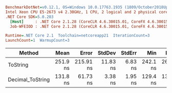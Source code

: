 ``` ini

BenchmarkDotNet=v0.12.1, OS=Windows 10.0.17763.1935 (1809/October2018Update/Redstone5), VM=Hyper-V
Intel Xeon CPU E5-2673 v4 2.30GHz, 1 CPU, 2 logical and 2 physical cores
.NET Core SDK=5.0.203
  [Host]     : .NET Core 2.1.28 (CoreCLR 4.6.30015.01, CoreFX 4.6.30015.01), X64 RyuJIT
  Job-WFEIOD : .NET Core 2.1.28 (CoreCLR 4.6.30015.01, CoreFX 4.6.30015.01), X64 RyuJIT

Runtime=.NET Core 2.1  Toolchain=netcoreapp21  IterationCount=3  
LaunchCount=1  WarmupCount=3  

```
|           Method |     Mean |     Error |   StdDev |  StdErr |      Min |      Max |   Median | Ratio | MannWhitney(5%) | RatioSD |
|----------------- |---------:|----------:|---------:|--------:|---------:|---------:|---------:|------:|---------------- |--------:|
|         ToString | 251.9 ns | 215.91 ns | 11.83 ns | 6.83 ns | 242.1 ns | 265.1 ns | 248.6 ns |  1.00 |            Base |    0.00 |
| Decimal_ToString | 131.8 ns |  61.73 ns |  3.38 ns | 1.95 ns | 129.4 ns | 135.6 ns | 130.2 ns |  0.52 |               ? |    0.04 |
